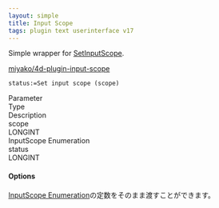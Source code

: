 ```yaml
---
layout: simple
title: Input Scope
tags: plugin text userinterface v17
---
```


Simple wrapper for [SetInputScope](https://docs.microsoft.com/ja-jp/windows/win32/api/inputscope/nf-inputscope-setinputscope).

<!--more-->

[miyako/4d-plugin-input-scope](https://github.com/miyako/4d-plugin-input-scope)

```
status:=Set input scope (scope)
```

<div class="grid">
  <div class="syntax-th cell cell--2">Parameter</div>
  <div class="syntax-th cell cell--2">Type</div>
  <div class="syntax-th cell cell--8">Description</div>
  <div class="syntax-td cell cell--2">scope</div>
  <div class="syntax-td cell cell--2">LONGINT</div>
  <div class="syntax-td cell cell--8">InputScope Enumeration</div>  
  <div class="syntax-td cell cell--2">status</div>
  <div class="syntax-td cell cell--2">LONGINT</div>
  <div class="syntax-td cell cell--8"></div>      
</div>

#### Options

[InputScope Enumeration](https://docs.microsoft.com/en-us/windows/win32/api/inputscope/ne-inputscope-inputscope)の定数をそのまま渡すことができます。
